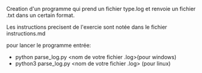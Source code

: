 Creation d'un programme qui prend un fichier type.log et renvoie un fichier .txt dans un certain format.

Les instructions precisent de l'exercie sont notée dans le fichier instructions.md

pour lancer le programme entrée: 

- python parse_log.py <nom de votre fichier .log>(pour windows)
- python3 parse_log.py <nom de votre fichier .log> (pour linux)
    
